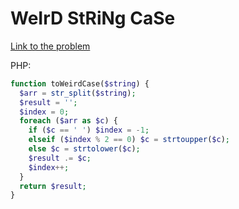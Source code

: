 # WeIrD StRiNg CaSe

[Link to the problem](https://www.codewars.com/kata/52b757663a95b11b3d00062d)

PHP:

```php
function toWeirdCase($string) {
  $arr = str_split($string);
  $result = '';
  $index = 0;
  foreach ($arr as $c) {
    if ($c == ' ') $index = -1;
    elseif ($index % 2 == 0) $c = strtoupper($c);
    else $c = strtolower($c);
    $result .= $c;
    $index++;
  }
  return $result;
}
```

